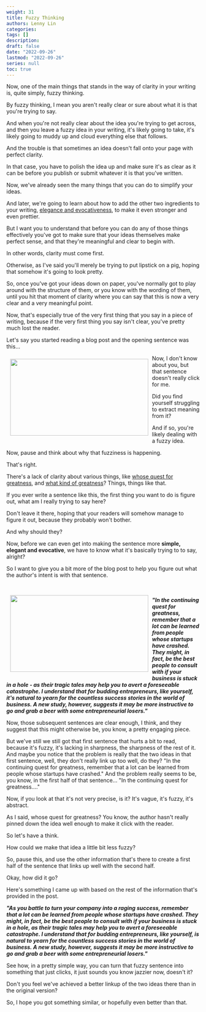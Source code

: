```yaml
---
weight: 31
title: Fuzzy Thinking
authors: Lenny Lin
categories: 
tags: []
description: 
draft: false
date: "2022-09-26"
lastmod: "2022-09-26"
series: null
toc: true
---
```


Now, one of the main things that stands in the way of clarity in your writing is, quite simply, fuzzy thinking.

By fuzzy thinking, I mean you aren't really clear or sure about what it is that you're trying to say.

And when you're not really clear about the idea you're trying to get across, and then you leave a fuzzy idea in your writing, it's likely going to take, it's likely going to muddy up and cloud everything else that follows.

And the trouble is that sometimes an idea doesn't fall onto your page with perfect clarity.

In that case, you have to polish the idea up and make sure it's as clear as it can be before you publish or submit whatever it is that you've written.

Now, we've already seen the many things that you can do to simplify your ideas.

And later, we're going to learn about how to add the other two ingredients to your writing, <u>elegance and evocativeness</u>, to make it even stronger and even prettier.

But I want you to understand that before you can do any of those things effectively you've got to make sure that your ideas themselves make perfect sense, and that they're meaningful and clear to begin with.

In other words, clarity must come first.

Otherwise, as I've said you'll merely be trying to put lipstick on a pig, hoping that somehow it's going to look pretty.

So, once you've got your ideas down on paper, you've normally got to play around with the structure of them, or you know with the wording of them, until you hit that moment of clarity where you can say that this is now a very clear and a very meaningful point.

Now, that's especially true of the very first thing that you say in a piece of writing, because if the very first thing you say isn't clear, you've pretty much lost the reader.

Let's say you started reading a blog post and the opening sentence was this...

<img width ="360" height= "200" src = "/docs/images/Screenshot 2022-09-26 112704.png" style ="float: left" HSPACE="10" VSPACE="10"/>

Now, I don't know about you, but that sentence doesn't really click for me.

Did you find yourself struggling to extract meaning from it?

And if so, you're likely dealing with a fuzzy idea.

Now, pause and think about why that fuzziness is happening.

That's right.

There's a lack of clarity about various things, like <u>whose quest for greatness</u>, and <u>what kind of greatness</u>? Things, things like that.

If you ever write a sentence like this, the first thing you want to do is figure out, what am I really trying to say here?

Don't leave it there, hoping that your readers will somehow manage to figure it out, because they probably won't bother.

And why should they?

Now, before we can even get into making the sentence more <b>simple, elegant and evocative</b>, we have to know what it's basically trying to to say, alright?

So I want to give you a bit more of the blog post to help you figure out what the author's intent is with that sentence.  
<br>  
<img width ="360" height= "200" src = "/docs/images/Screenshot 2022-09-26 113304.png" style ="float: left" HSPACE="10" VSPACE="10"/>

*<b>"In the continuing quest for greatness, remember that a lot can be learned from people whose startups have crashed. They might, in fact, be the best people to consult with if your business is stuck in a hole - as their tragic tales may help you to avert a foreseeable catastrophe. I understand that for budding entrepreneurs, like yourself, it's natural to yearn for the countless success stories in the world of business. A new study, however, suggests it may be more instructive to go and grab a beer with some entrepreneurial losers."</b>*

Now, those subsequent sentences are clear enough, I think, and they suggest that this might otherwise be, you know, a pretty engaging piece.

But we've still we still got that first sentence that hurts a bit to read, because it's fuzzy, it's lacking in sharpness, the sharpness of the rest of it. And maybe you notice that the problem is really that the two ideas in that first sentence, well, they don't really link up too well, do they? "In the continuing quest for greatness, remember that a lot can be learned from people whose startups have crashed." And the problem really seems to be, you know, in the first half of that sentence... "In the continuing quest for greatness...."

Now, if you look at that it's not very precise, is it? It's vague, it's fuzzy, it's abstract.

As I said, whose quest for greatness? You know, the author hasn't really pinned down the idea well enough to make it click with the reader.

So let's have a think.

How could we make that idea a little bit less fuzzy?

So, pause this, and use the other information that's there to create a first half of the sentence that links up well with the second half.

Okay, how did it go?

Here's something I came up with based on the rest of the information that's provided in the post.

*<b>"As you battle to turn your company into a raging success, remember that a lot can be learned from people whose startups have crashed. They might, in fact, be the best people to consult with if your business is stuck in a hole, as their tragic tales may help you to avert a foreseeable catastrophe. I understand that for budding entrepreneurs, like yourself, is natural to yearn for the countless success stories in the world of business. A new study, however, suggests it may be more instructive to go and grab a beer with some entrepreneurial losers."</b>*

See how, in a pretty simple way, you can turn that fuzzy sentence into something that just clicks, it just sounds you know jazzier now, doesn't it?

Don't you feel we've achieved a better linkup of the two ideas there than in the original version?

So, I hope you got something similar, or hopefully even better than that.

